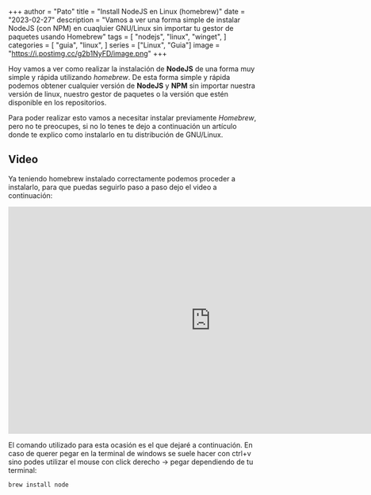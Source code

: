 +++
author = "Pato"
title = "Install NodeJS en Linux (homebrew)"
date = "2023-02-27"
description = "Vamos a ver una forma simple de instalar NodeJS (con NPM) en cuaqluier GNU/Linux sin importar tu gestor de paquetes usando Homebrew"
tags = [
    "nodejs",
    "linux",
    "winget",
]
categories = [
    "guia",
    "linux",
]
series = ["Linux", "Guia"]
image = "https://i.postimg.cc/g2b1NyFD/image.png"
+++

Hoy vamos a ver como realizar la instalación de **NodeJS** de una forma muy simple y rápida utilizando _homebrew_. De esta forma simple y rápida podemos obtener cualquier versión de **NodeJS** y **NPM** sin importar nuestra versión de linux, nuestro gestor de paquetes o la versión que estén disponible en los repositorios.

Para poder realizar esto vamos a necesitar instalar previamente _Homebrew_, pero no te preocupes, si no lo tenes te dejo a continuación un artículo donde te explico como instalarlo en tu distribución de GNU/Linux.

## Video

Ya teniendo homebrew instalado correctamente podemos proceder a instalarlo, para que puedas seguirlo paso a paso dejo el video a continuación:

<iframe class="yt-video" width="816" height="459" src="https://www.youtube.com/embed/wtGZngSiwn4" title="Instalar NodeJS en GNU/Linux (Homebrew)" frameborder="0" allow="accelerometer; autoplay; clipboard-write; encrypted-media; gyroscope; picture-in-picture; web-share" allowfullscreen></iframe>

El comando utilizado para esta ocasión es el que dejaré a continuación. En caso de querer pegar en la terminal de windows se suele hacer con ctrl+v sino podes utilizar el mouse con click derecho -> pegar dependiendo de tu terminal:

```shell
brew install node
```
